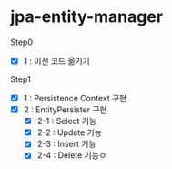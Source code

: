 # jpa-entity-manager

Step0
 - [x] 1 : 이전 코드 옮기기

Step1
 - [x] 1 : Persistence Context 구현
 - [x] 2 : EntityPersister 구현
    - [x] 2-1 : Select 기능
    - [x] 2-2 : Update 기능
    - [x] 2-3 : Insert 기능
    - [x] 2-4 : Delete 기능ㅇ
